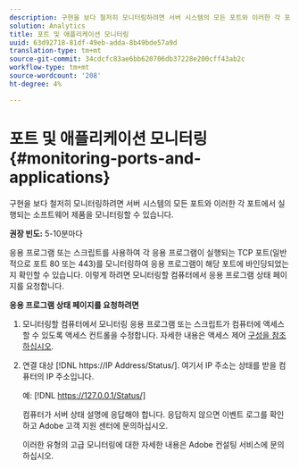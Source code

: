```yaml
---
description: 구현을 보다 철저히 모니터링하려면 서버 시스템의 모든 포트와 이러한 각 포트에서 실행되는 소프트웨어 제품을 모니터링할 수 있습니다.
solution: Analytics
title: 포트 및 애플리케이션 모니터링
uuid: 63d92718-81df-49eb-adda-8b49bde57a9d
translation-type: tm+mt
source-git-commit: 34cdcfc83ae6bb620706db37228e200cff43ab2c
workflow-type: tm+mt
source-wordcount: '208'
ht-degree: 4%

---
```



# 포트 및 애플리케이션 모니터링{#monitoring-ports-and-applications}

구현을 보다 철저히 모니터링하려면 서버 시스템의 모든 포트와 이러한 각 포트에서 실행되는 소프트웨어 제품을 모니터링할 수 있습니다.

**권장 빈도:** 5-10분마다

응용 프로그램 또는 스크립트를 사용하여 각 응용 프로그램이 실행되는 TCP 포트(일반적으로 포트 80 또는 443)를 모니터링하여 응용 프로그램이 해당 포트에 바인딩되었는지 확인할 수 있습니다. 이렇게 하려면 모니터링할 컴퓨터에서 응용 프로그램 상태 페이지를 요청합니다.

**응용 프로그램 상태 페이지를 요청하려면**

1. 모니터링할 컴퓨터에서 모니터링 응용 프로그램 또는 스크립트가 컴퓨터에 액세스할 수 있도록 액세스 컨트롤을 수정합니다. 자세한 내용은 액세스 제어 [구성을 참조하십시오](../../../home/c-inst-svr/c-admin-inst-svr/c-config-acs-ctrl/c-config-acs-ctrl.md#concept-ac385e870dbe4b57a72bf7266b60f93d).
1. 연결 대상 [!DNL https://IP Address/Status/]. 여기서 IP 주소는 상태를 받을 컴퓨터의 IP 주소입니다.

   예: [!DNL https://127.0.0.1/Status/]

   컴퓨터가 서버 상태 설명에 응답해야 합니다. 응답하지 않으면 이벤트 로그를 확인하고 Adobe 고객 지원 센터에 문의하십시오.

   이러한 유형의 고급 모니터링에 대한 자세한 내용은 Adobe 컨설팅 서비스에 문의하십시오.


